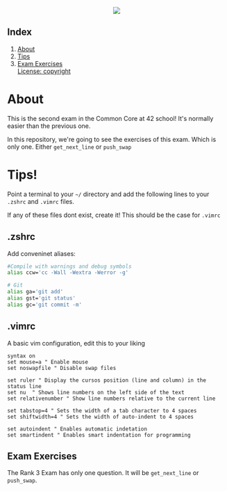 <a name="readme-top"></a>
<div align="center"> <img src="https://capsule-render.vercel.app/api?type=cylinder&height=200&color=0ABAB5&text=Exam_Rank03&fontColor=fcf3f2">
</div>

## Index

<ol>
        <li><a href="#">About</a></li>
        <li><a href="#">Tips</a></li>
        <li><a href="#">Exam Exercises</a></li>
        <a href="#">License: copyright</a>
</ol>

# About 

This is the second exam in the Common Core at 42 school! It's normally easier than the previous one.

In this repository, we're going to see the exercises of this exam. Which is only one. Either `get_next_line` or `push_swap`

# Tips!

Point a terminal to your `~/` directory and add the following lines to your `.zshrc` and `.vimrc` files.

If any of these files dont exist, create it! This should be the case for `.vimrc`

## .zshrc

Add conveninet aliases:
```bash
#Compile with warnings and debug symbols
alias ccw='cc -Wall -Wextra -Werror -g'

# Git
alias ga='git add'
alias gst='git status'
alias gc='git commit -m'
```

## .vimrc

A basic vim configuration, edit this to your liking
```vim
syntax on
set mouse=a " Enable mouse
set noswapfile " Disable swap files

set ruler " Display the cursos position (line and column) in the status line
set nu  " Shows line numbers on the left side of the text
set relativenumber " Show line numbers relative to the current line

set tabstop=4 " Sets the width of a tab character to 4 spaces
set shiftwidth=4 " Sets the width of auto-indent to 4 spaces

set autoindent " Enables automatic indetation
set smartindent " Enables smart indentation for programming
```

## Exam Exercises

The Rank 3 Exam has only one question. It will be `get_next_line` or `push_swap`.


